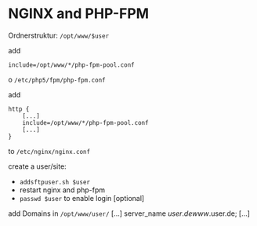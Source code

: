 # NGINX and PHP-FPM


Ordnerstruktur: `/opt/www/$user`



add
```
include=/opt/www/*/php-fpm-pool.conf
```
o `/etc/php5/fpm/php-fpm.conf`


add
```
http {
    [...]
    include=/opt/www/*/php-fpm-pool.conf
    [...]
}
```
to `/etc/nginx/nginx.conf`



create a user/site: 
* `addsftpuser.sh $user`
* restart nginx and php-fpm
* `passwd $user` to enable login [optional]


add Domains in `/opt/www/user/`
    [...]
    server_name $user.de www.$user.de;
    [...]

